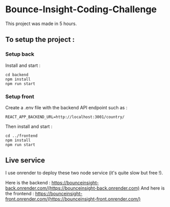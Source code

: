 # Bounce-Insight-Coding-Challenge

This project was made in 5 hours.

## To setup the project :

### Setup back

Install and start :

```
cd backend
npm install
npm run start
```

### Setup front

Create a .env file with the backend API endpoint such as :

```
REACT_APP_BACKEND_URL=http://localhost:3001/country/
```

Then install and start :

```
cd ../frontend
npm install
npm run start
```

## Live service

I use onrender to deploy these two node service (it's quite slow but free !).

Here is the backend : https://bounceinsight-back.onrender.com/(https://bounceinsight-back.onrender.com)
And here is the frontend : https://bounceinsight-front.onrender.com/(https://bounceinsight-front.onrender.com/)
